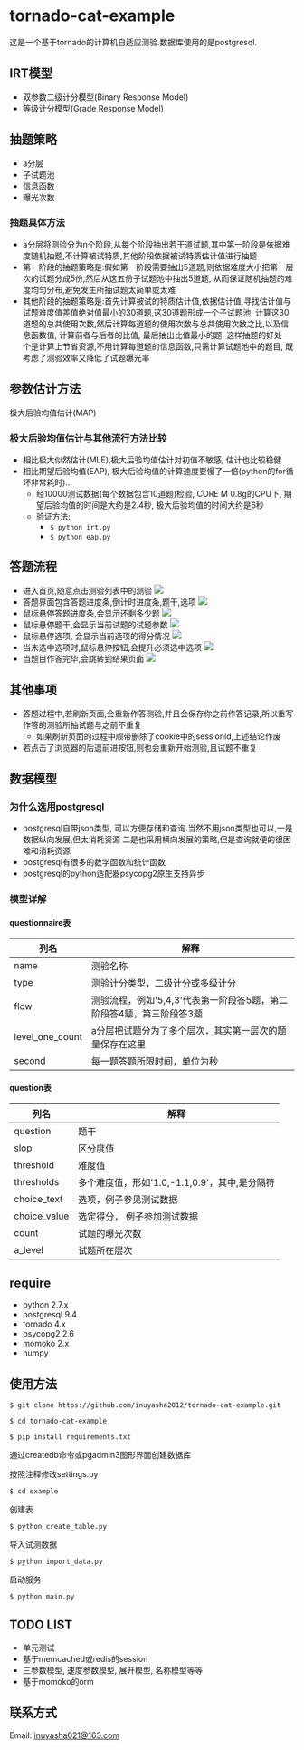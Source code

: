 # tornado-cat-example
这是一个基于tornado的计算机自适应测验.数据库使用的是postgresql.

## IRT模型
* 双参数二级计分模型(Binary Response Model)
* 等级计分模型(Grade Response Model)

## 抽题策略
* a分层
* 子试题池
* 信息函数
* 曝光次数

### 抽题具体方法

* a分层将测验分为n个阶段,从每个阶段抽出若干道试题,其中第一阶段是依据难度随机抽题,不计算被试特质,其他阶段依据被试特质估计值进行抽题
* 第一阶段的抽题策略是:假如第一阶段需要抽出5道题,则依据难度大小把第一层次的试题分成5份,然后从这五份子试题池中抽出5道题,
从而保证随机抽题的难度均匀分布,避免发生所抽试题太简单或太难
* 其他阶段的抽题策略是:首先计算被试的特质估计值,依据估计值,寻找估计值与试题难度值差值绝对值最小的30道题,这30道题形成一个子试题池,
计算这30道题的总共使用次数,然后计算每道题的使用次数与总共使用次数之比,以及信息函数值, 计算前者与后者的比值, 最后抽出比值最小的题.
这样抽题的好处一个是计算上节省资源,不用计算每道题的信息函数,只需计算试题池中的题目, 既考虑了测验效率又降低了试题曝光率

## 参数估计方法
极大后验均值估计(MAP)

### 极大后验均值估计与其他流行方法比较
* 相比极大似然估计(MLE),极大后验均值估计对初值不敏感, 估计也比较稳健
* 相比期望后验均值(EAP), 极大后验均值的计算速度要慢了一倍(python的for循环非常耗时)...
  * 经10000测试数据(每个数据包含10道题)检验, CORE M 0.8g的CPU下, 期望后验均值的时间是大约是2.4秒, 极大后验均值的时间大约是6秒
  * 验证方法:
    * ```$ python irt.py```
    * ```$ python eap.py```

## 答题流程
* 进入首页,随意点击测验列表中的测验
![](https://github.com/inuyasha2012/MyImage/blob/master/image/list.png)
* 答题界面包含答题进度条,倒计时进度条,题干,选项
![](https://github.com/inuyasha2012/MyImage/blob/master/image/time.png)
* 鼠标悬停答题进度条,会显示还剩多少题
![](https://github.com/inuyasha2012/MyImage/blob/master/image/remain.png)
* 鼠标悬停题干,会显示当前试题的试题参数
![](https://github.com/inuyasha2012/MyImage/blob/master/image/para.png)
* 鼠标悬停选项, 会显示当前选项的得分情况
![](https://github.com/inuyasha2012/MyImage/blob/master/image/choice.png)
* 当未选中选项时,鼠标悬停按钮,会提升必须选中选项
![](https://github.com/inuyasha2012/MyImage/blob/master/image/button.png)
* 当题目作答完毕,会跳转到结果页面
![](https://github.com/inuyasha2012/MyImage/blob/master/image/result.png)

## 其他事项
* 答题过程中,若刷新页面,会重新作答测验,并且会保存你之前作答记录,所以重写作答的测验所抽试题与之前不重复
  * 如果刷新页面的过程中顺带删除了cookie中的sessionid,上述结论作废
* 若点击了浏览器的后退前进按钮,则也会重新开始测验,且试题不重复

## 数据模型

### 为什么选用postgresql
* postgresql自带json类型, 可以方便存储和查询.当然不用json类型也可以,一是数据纵向发展,但太消耗资源
二是也采用横向发展的策略,但是查询就便的很困难和消耗资源
* postgresql有很多的数学函数和统计函数
* postgresql的python适配器psycopg2原生支持异步

### 模型详解
#### questionnaire表
列名  | 解释
------------- | -------------
name  | 测验名称
type  | 测验计分类型，二级计分或多级计分
flow  | 测验流程，例如'5,4,3'代表第一阶段答5题，第二阶段答4题，第三阶段答3题
level_one_count | a分层把试题分为了多个层次，其实第一层次的题量保存在这里
second | 每一题答题所限时间，单位为秒

#### question表
列名  | 解释
------------- | -------------
question  | 题干
slop | 区分度值
threshold | 难度值
thresholds | 多个难度值，形如'1.0,-1.1,0.9'，其中,是分隔符
choice_text | 选项，例子参见测试数据
choice_value | 选定得分， 例子参加测试数据
count | 试题的曝光次数
a_level | 试题所在层次

## require
* python 2.7.x
* postgresql 9.4
* tornado 4.x
* psycopg2 2.6
* momoko 2.x
* numpy


## 使用方法
```
$ git clone https://github.com/inuyasha2012/tornado-cat-example.git

$ cd tornado-cat-example

$ pip install requirements.txt
```

通过createdb命令或pgadmin3图形界面创建数据库

按照注释修改settings.py

```
$ cd example
```

创建表

```
$ python create_table.py
```
导入试测数据

```
$ python import_data.py
```

启动服务

```
$ python main.py
```

## TODO LIST
* 单元测试
* 基于memcached或redis的session
* 三参数模型, 速度参数模型, 展开模型, 名称模型等等
* 基于momoko的orm

## 联系方式
Email: inuyasha021@163.com
